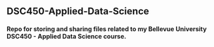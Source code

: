 ## DSC450-Applied-Data-Science
#### Repo for storing and sharing files related to my Bellevue University DSC450 - Applied Data Science course.
